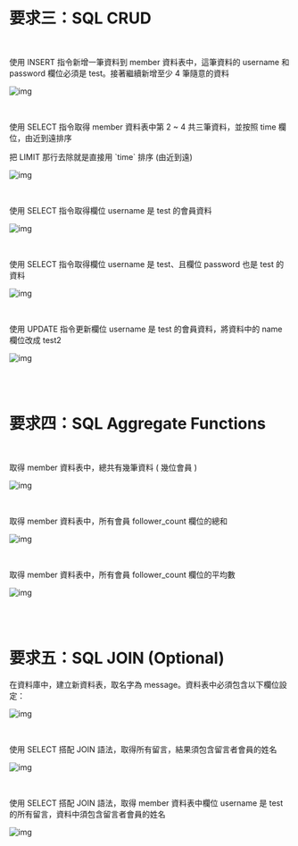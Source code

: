 <h1>要求三：SQL CRUD</h1>

<br/>

<p>使用 INSERT 指令新增一筆資料到 member 資料表中，這筆資料的 username 和password 欄位必須是 test。接著繼續新增至少 4 筆隨意的資料</p>

![img](https://raw.githubusercontent.com/eggann/wehelp-assignments/main/week-5/images/1_INSERT_DATA.jpg)

<br/>

<p>使用 SELECT 指令取得 member 資料表中第 2 ~ 4 共三筆資料，並按照 time 欄位，由近到遠排序</p>

<p style= color: red;>把 LIMIT 那行去除就是直接用 `time` 排序 (由近到遠)</p>

![img](https://raw.githubusercontent.com/eggann/wehelp-assignments/main/week-5/images/2_SORTBY_TIME.jpg)

<br/>

<p>使用 SELECT 指令取得欄位 username 是 test 的會員資料</p>

![img](https://raw.githubusercontent.com/eggann/wehelp-assignments/main/week-5/images/3_USERNAMEISTEST.jpg)

<br/>

<p>使用 SELECT 指令取得欄位 username 是 test、且欄位 password 也是 test 的資料</p>

![img](https://raw.githubusercontent.com/eggann/wehelp-assignments/main/week-5/images/4_USERNAMEANDPASSWOEDARETEST.jpg)

<br/>

<p>使用 UPDATE 指令更新欄位 username 是 test 的會員資料，將資料中的 name 欄位改成 test2</p>

![img](https://raw.githubusercontent.com/eggann/wehelp-assignments/main/week-5/images/5_CHANGE_NAME.jpg)

<br/>

<br/>

<h1>要求四：SQL Aggregate Functions</h1>

<br/>

<p>取得 member 資料表中，總共有幾筆資料 ( 幾位會員 )</p>

![img](https://raw.githubusercontent.com/eggann/wehelp-assignments/main/week-5/images/6_COUNT.jpg)

<br/>

<p>取得 member 資料表中，所有會員 follower_count 欄位的總和</p>

![img](https://raw.githubusercontent.com/eggann/wehelp-assignments/main/week-5/images/7_SUM.jpg)

<br/>

<p>取得 member 資料表中，所有會員 follower_count 欄位的平均數</p>

![img](https://raw.githubusercontent.com/eggann/wehelp-assignments/main/week-5/images/8_AVG.jpg)

<br/>

<br/>

<h1>要求五：SQL JOIN (Optional)</h1>

<p>在資料庫中，建立新資料表，取名字為 message。資料表中必須包含以下欄位設定：</p>

![img](https://raw.githubusercontent.com/eggann/wehelp-assignments/main/week-5/images/9_MESSAGE.jpg)

<br/>

<p>使用 SELECT 搭配 JOIN 語法，取得所有留言，結果須包含留言者會員的姓名</p>

![img](https://raw.githubusercontent.com/eggann/wehelp-assignments/main/week-5/images/10_ALL_MESSAGE.jpg)

<br/>

<p>使用 SELECT 搭配 JOIN 語法，取得 member 資料表中欄位 username 是 test 的所有留言，資料中須包含留言者會員的姓名</p>

![img](https://raw.githubusercontent.com/eggann/wehelp-assignments/main/week-5/images/11_USERNAME_TEST.jpg)
